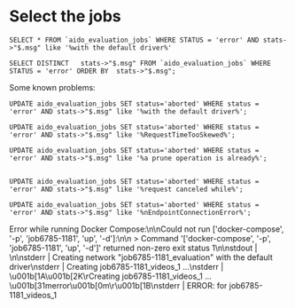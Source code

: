 

# Select the jobs 
    
    SELECT * FROM `aido_evaluation_jobs` WHERE STATUS = 'error' AND stats->"$.msg" like '%with the default driver%' 
    
    SELECT DISTINCT   stats->"$.msg" FROM `aido_evaluation_jobs` WHERE STATUS = 'error' ORDER BY  stats->"$.msg";


Some known problems: 

    UPDATE aido_evaluation_jobs SET status='aborted' WHERE status = 'error' AND stats->"$.msg" like '%with the default driver%';
    
    UPDATE aido_evaluation_jobs SET status='aborted' WHERE status = 'error' AND stats->"$.msg" like '%RequestTimeTooSkewed%';
    
    UPDATE aido_evaluation_jobs SET status='aborted' WHERE status = 'error' AND stats->"$.msg" like '%a prune operation is already%';
    
    
    UPDATE aido_evaluation_jobs SET status='aborted' WHERE status = 'error' AND stats->"$.msg" like '%request canceled while%';
    
    UPDATE aido_evaluation_jobs SET status='aborted' WHERE status = 'error' AND stats->"$.msg" like '%nEndpointConnectionError%';




Error while running Docker Compose:\n\nCould not run ['docker-compose', '-p', 'job6785-1181', 'up', '-d']:\n\n   >  Command '['docker-compose', '-p', 'job6785-1181', 'up', '-d']' returned non-zero exit status 1\n\nstdout | \n\nstderr | Creating network \"job6785-1181_evaluation\" with the default driver\nstderr | Creating job6785-1181_videos_1 ...\nstderr | \u001b[1A\u001b[2K\rCreating job6785-1181_videos_1 ... \u001b[31merror\u001b[0m\r\u001b[1B\nstderr | ERROR: for job6785-1181_videos_1
